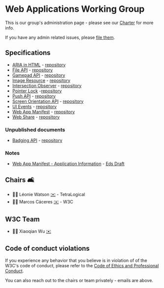 # Web Applications Working Group

This is our group's administration page - please see our [Charter](https://www.w3.org/2019/05/webapps-charter.html) for more info.

If you have any admin related issues, please [file them](https://github.com/w3c/webappswg/issues).

## Specifications

 * [ARIA in HTML](https://w3.org/TR/html-aria) - [repository](https://github.com/w3c/html-aria/)
 * [File API](https://w3.org/TR/fileAPI) - [repository](https://github.com/w3c/FileAPI/)
 * [Gamepad API](https://w3.org/TR/gamepad) - [repository](https://github.com/w3c/gamepad/)
 * [Image Resource](https://www.w3.org/TR/image-resource) - [repository](https://github.com/w3c/image-resource/)
 * [Intersection Observer](https://w3.org/TR/IntersectionObserver) - [repository](https://github.com/w3c/IntersectionObserver/)
 * [Pointer Lock](https://w3.org/TR/pointerlock) -[repository](https://github.com/w3c/pointerlock/)
 * [Push API](https://w3.org/TR//push-api) - [repository](https://github.com/w3c/push-api/)
 * [Screen Orientation API](http://github.com/w3c/screen-orientation) - [repository](https://github.com/w3c/screen-orientation/)
 * [UI Events](https://w3.org/TR/uievents) - [repository](https://github.com/w3c/uievents/)
 * [Web App Manifest](https://w3.org/TR/manifest) - [repository](https://github.com/w3c/manifest/)
 * [Web Share](https://w3.org/TR/web-share) - [repository](https://github.com/w3c/web-share/)

### Unpublished documents

 * [Badging API](https://w3c.github.io/badging/) - [repository](https://github.com/w3c/badging)

### Notes

 * [Web App Manifest - Application Information](https://github.com/w3c/manifest-app-info) - [Eds Draft](https://w3c.github.io/manifest-app-info/)

## Chairs 🛋

 * 🦹‍♀️ Léonie Watson [✉️](mailto:lw@tetralogical.com) - TetraLogical
 * 🦹‍♂️ Marcos Cáceres [✉️](mailto:marcosc@.w3.org) - W3C
 
## W3C Team  

 * 🦹‍♀️ Xiaoqian Wu [✉️](mailto:xiaoqian@w3.org)

## Code of conduct violations

If you experience any behavior that you believe is in violation of of the W3C's code of conduct, please refer to the [ Code of Ethics and Professional Conduct](https://www.w3.org/Consortium/cepc/).

You can also reach out to the chairs or team privately - emails are above.
